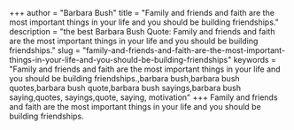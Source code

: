 +++
author = "Barbara Bush"
title = "Family and friends and faith are the most important things in your life and you should be building friendships."
description = "the best Barbara Bush Quote: Family and friends and faith are the most important things in your life and you should be building friendships."
slug = "family-and-friends-and-faith-are-the-most-important-things-in-your-life-and-you-should-be-building-friendships"
keywords = "Family and friends and faith are the most important things in your life and you should be building friendships.,barbara bush,barbara bush quotes,barbara bush quote,barbara bush sayings,barbara bush saying,quotes, sayings,quote, saying, motivation"
+++
Family and friends and faith are the most important things in your life and you should be building friendships.
